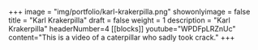 +++
image = "img/portfolio/karl-krakerpilla.png"
showonlyimage = false
title = "Karl Krakerpilla"
draft = false
weight = 1
description = "Karl Krakerpilla"
headerNumber=4
[[blocks]]
youtube="WPDFpLRZnUc"
content="This is a video of a caterpillar who sadly took crack."
+++